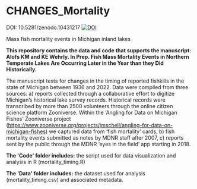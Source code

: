 # CHANGES_Mortality

DOI: 10.5281/zenodo.10431217 
[![DOI](https://zenodo.org/badge/704182760.svg)](https://zenodo.org/badge/latestdoi/704182760)

Mass fish mortality events in Michigan inland lakes

**This repository contains the data and code that supports the manuscript: Alofs KM and KE Wehrly. In Prep. Fish Mass Mortality Events in Northern Temperate Lakes Are Occurring Later in the Year than they Did Historically.**

The manuscript tests for changes in the timing of reported fishkills in the state of Michigan between 1936 and 2022. Data were compiled from three sources: a) reports collected through a collaborative effort to digitize Michigan’s historical lake survey records. Historical records were transcribed by more than 2500 volunteers through the online citizen science platform Zooniverse. Within the ‘Angling for Data on Michigan Fishes’ Zooniverse project (https://www.zooniverse.org/projects/jmschell/angling-for-data-on-michigan-fishes) we captured data from ‘fish mortality’ cards, b) fish mortality events submitted as notes by MDNR staff after 2007, c) reports sent by the public through the MDNR ‘eyes in the field’ app starting in 2018. 

**The 'Code' folder includes:** the script used for data visualization and analysis in R (mortality_timing.R)

**The 'Data' folder includes:** the dataset used for analysis (mortality_timing.csv) and associated metadata.
